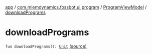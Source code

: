 [app](../../index.md) / [com.miemdynamics.fossbot.ui.program](../index.md) / [ProgramViewModel](index.md) / [downloadPrograms](./download-programs.md)

# downloadPrograms

`fun downloadPrograms(): `[`Unit`](https://kotlinlang.org/api/latest/jvm/stdlib/kotlin/-unit/index.html) [(source)](https://github.com/binyot/fossbot/tree/master/app/src/main/java/com/miemdynamics/fossbot/ui/program/ProgramViewModel.kt#L73)